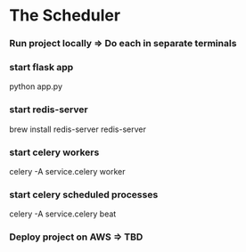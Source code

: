 # The Scheduler


### Run project locally => Do each in separate terminals

### start flask app
python app.py

### start redis-server
brew install redis-server
redis-server

### start celery workers
celery -A service.celery worker

### start celery scheduled processes
 celery -A service.celery beat


### Deploy project on AWS => TBD